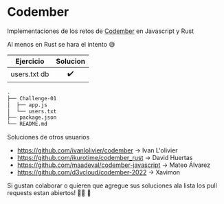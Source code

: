 # Codember 

Implementaciones de los retos de [Codember](https://codember.dev/) en Javascript y Rust

Al menos en Rust se hara el intento :sweat_smile: 


|   Ejercicio  |            Solucion          |
|      :-:     | :-:                          |                              
| users.txt db | :heavy_check_mark:           |

```sh
.
├── Challenge-01
│  ├── app.js
│  └── users.txt
├── package.json
└── README.md
```

Soluciones de otros usuarios


* https://github.com/ivanlolivier/codember -> Ivan L'olivier 
* https://github.com/ikurotime/codember_rust -> David Huertas
* https://github.com/maadeval/codember-javascript -> Mateo Álvarez
* https://github.com/d3vcloud/codember-2022 -> Xavimon


Si gustan colaborar o quieren que agregue sus soluciones ala lista los pull requests estan abiertos! :man_technologist: :tada: